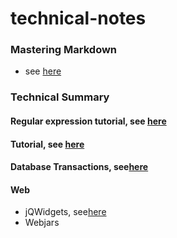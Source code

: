 # technical-notes
### Mastering Markdown
* see [here](https://guides.github.com/features/mastering-markdown/)

### Technical Summary

#### Regular expression tutorial, see [here](http://deerchao.net/tutorials/regex/regex.htm)

#### Tutorial, see [here](http://www-rohan.sdsu.edu/~gawron/python_for_ss/course_core/book_draft/index.html)

#### Database Transactions, see[here](https://youtu.be/PguCDI_fi3U)

#### Web
- jQWidgets, see[here](http://www.jqwidgets.com/jquery-widgets-demo/demos/jqxgrid/index.htm)
- Webjars
